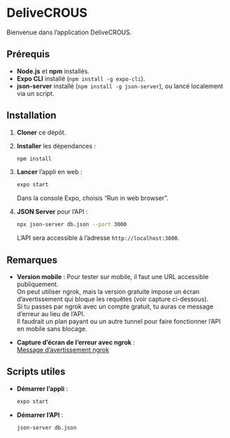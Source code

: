 # DeliveCROUS

Bienvenue dans l’application DeliveCROUS.

## Prérequis

- **Node.js** et **npm** installés.
- **Expo CLI** installé (`npm install -g expo-cli`).
- **json-server** installé (`npm install -g json-server`), ou lancé localement via un script.

## Installation

1. **Cloner** ce dépôt.
2. **Installer** les dépendances :
   ```bash
   npm install
   ```
3. **Lancer** l’appli en web :
   ```bash
   expo start
   ```
   Dans la console Expo, choisis “Run in web browser”.

4. **JSON Server** pour l’API :
   ```bash
   npx json-server db.json --port 3000
   ```
   L’API sera accessible à l’adresse `http://localhost:3000`.

## Remarques

- **Version mobile** : Pour tester sur mobile, il faut une URL accessible publiquement.  
  On peut utiliser ngrok, mais la version gratuite impose un écran d’avertissement qui bloque les requêtes (voir capture ci-dessous).  
  Si tu passes par ngrok avec un compte gratuit, tu auras ce message d’erreur au lieu de l’API.  
  Il faudrait un plan payant ou un autre tunnel pour faire fonctionner l’API en mobile sans blocage.

- **Capture d’écran de l’erreur avec ngrok** :  
  [Message d’avertissement ngrok](https://drive.google.com/file/d/1yzjt-Z0Lwl1XmYk8cBY72RIyCnJLSs9a/view?usp=sharing)

## Scripts utiles

- **Démarrer l’appli** :  
  ```bash
  expo start
  ```
- **Démarrer l’API** :  
  ```bash
  json-server db.json
  ```
